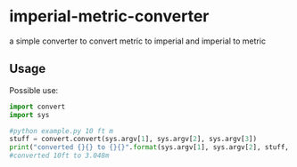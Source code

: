 # imperial-metric-converter
a simple converter to convert metric to imperial and imperial to metric

## Usage
Possible use:
```py
import convert
import sys

#python example.py 10 ft m
stuff = convert.convert(sys.argv[1], sys.argv[2], sys.argv[3])
print("converted {}{} to {}{}".format(sys.argv[1], sys.argv[2], stuff, sys.argv[3]))
#converted 10ft to 3.048m
```
